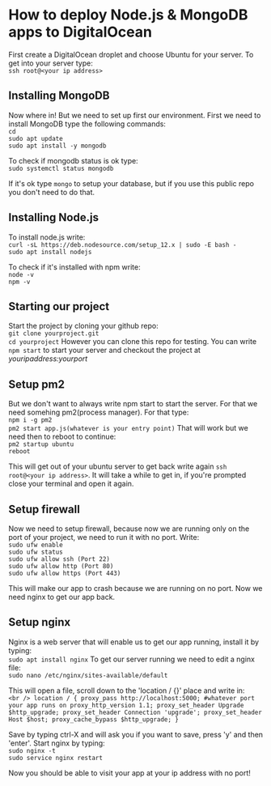 # How to deploy Node.js & MongoDB apps to DigitalOcean

First create a DigitalOcean droplet and choose Ubuntu for your server. To get into your server type:<br />
`ssh root@<your ip address>`

## Installing MongoDB

Now where in! But we need to set up first our environment. First we need to install MongoDB type the following commands:<br />
`cd`<br />
`sudo apt update`<br />
`sudo apt install -y mongodb`<br />

To check if mongodb status is ok type:<br />
`sudo systemctl status mongodb`

If it's ok type `mongo` to setup your database, but if you use this public repo you don't need to do that.

## Installing Node.js

To install node.js write:<br />
`curl -sL https://deb.nodesource.com/setup_12.x | sudo -E bash -`<br />
`sudo apt install nodejs`

To check if it's installed with npm write:<br />
`node -v`<br />
`npm -v`

## Starting our project

Start the project by cloning your github repo:<br />
`git clone yourproject.git`<br />
`cd yourproject`
However you can clone this repo for testing.
You can write `npm start` to start your server and checkout the project at _youripaddress:yourport_

## Setup pm2

But we don't want to always write npm start to start the server. For that we need somehing pm2(process manager). For that type:<br />
`npm i -g pm2`<br />
`pm2 start app.js(whatever is your entry point)`
That will work but we need then to reboot to continue:<br />
`pm2 startup ubuntu`<br />
`reboot`

This will get out of your ubuntu server to get back write again `ssh root@<your ip address>`.
It will take a while to get in, if you're prompted close your terminal and open it again.

## Setup firewall

Now we need to setup firewall, because now we are running only on the port of your project, we need to run it with no port. Write:<br />
`sudo ufw enable`<br />
`sudo ufw status`<br />
`sudo ufw allow ssh (Port 22)`<br />
`sudo ufw allow http (Port 80)`<br />
`sudo ufw allow https (Port 443)`

This will make our app to crash because we are running on no port. Now we need nginx to get our app back.

## Setup nginx

Nginx is a web server that will enable us to get our app running, install it by typing:<br />
`sudo apt install nginx`
To get our server running we need to edit a nginx file:<br />
`sudo nano /etc/nginx/sites-available/default`

This will open a file, scroll down to the 'location / {}' place and write in:<br />
`<br />
    location / {
        proxy_pass http://localhost:5000; #whatever port your app runs on
        proxy_http_version 1.1;
        proxy_set_header Upgrade $http_upgrade;
        proxy_set_header Connection 'upgrade';
        proxy_set_header Host $host;
        proxy_cache_bypass $http_upgrade;
    }
`

Save by typing ctrl-X and will ask you if you want to save, press 'y' and then 'enter'.
Start nginx by typing:<br />
`sudo nginx -t`<br />
`sudo service nginx restart`

Now you should be able to visit your app at your ip address with no port!


